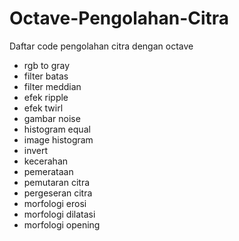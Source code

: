 # Octave-Pengolahan-Citra
Daftar code pengolahan citra dengan octave
- rgb to gray
- filter batas
- filter meddian
- efek ripple
- efek twirl
- gambar noise
- histogram equal
- image histogram
- invert
- kecerahan
- pemerataan
- pemutaran citra
- pergeseran citra
- morfologi erosi
- morfologi dilatasi
- morfologi opening
